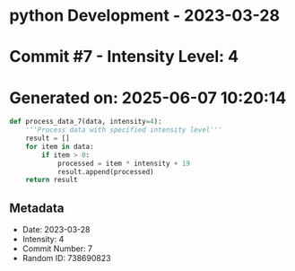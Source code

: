 ﻿# python Development - 2023-03-28
# Commit #7 - Intensity Level: 4
# Generated on: 2025-06-07 10:20:14
```python
def process_data_7(data, intensity=4):
    '''Process data with specified intensity level'''
    result = []
    for item in data:
        if item > 0:
            processed = item * intensity + 19
            result.append(processed)
    return result
```
## Metadata
- Date: 2023-03-28
- Intensity: 4
- Commit Number: 7
- Random ID: 738690823
